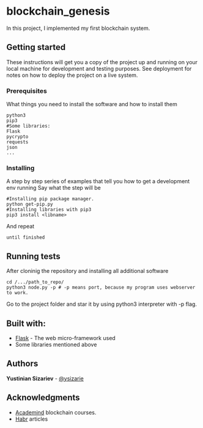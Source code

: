 # blockchain_genesis
In this project, I implemented my first blockchain system.
## Getting started
These instructions will get you a copy of the project up and running on your local machine for development and testing purposes. See deployment for notes on how to deploy the project on a live system.
### Prerequisites
What things you need to install the software and how to install them
```
python3
pip3
#Some libraries:
Flask
pycrypto
requests
json
...

```
### Installing
A step by step series of examples that tell you how to get a development env running
Say what the step will be
```
#Installing pip package manager.
python get-pip.py
#Installing libraries with pip3
pip3 install <libname>
```
And repeat
```
until finished
```
## Running tests
After cloninig the repository and installing all additional software
```
cd /.../path_to_repo/
python3 node.py -p # -p means port, because my program uses webserver to work.
```
Go to the project folder and star it by using python3 interpreter with -p flag.


## Built with:
* [Flask](http://flask.pocoo.org) - The web micro-framework used
* Some libraries mentioned above

## Authors
**Yustinian Sizariev** - [@ysizarie](https://github.com/ysizarie)

## Acknowledgments
* [Academind](https://www.academind.com) blockchain courses.
* [Habr](https://habr.com/en/) articles

